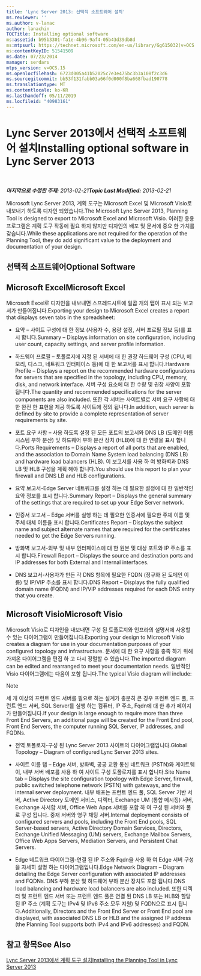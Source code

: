 ```yaml
---
title: 'Lync Server 2013: 선택적 소프트웨어 설치'
ms.reviewer: ''
ms.author: v-lanac
author: lanachin
TOCTitle: Installing optional software
ms:assetid: b95b3301-fa1e-4b96-9af4-05b43d39db8d
ms:mtpsurl: https://technet.microsoft.com/en-us/library/Gg615032(v=OCS.15)
ms:contentKeyID: 51541509
ms.date: 07/23/2014
manager: serdars
mtps_version: v=OCS.15
ms.openlocfilehash: 6723d005a41b52025c7e3e475bc3b3a108f2c3d6
ms.sourcegitcommit: bb53f131fabb03a66f0d000f8ba668fbad190778
ms.translationtype: MT
ms.contentlocale: ko-KR
ms.lasthandoff: 05/11/2019
ms.locfileid: "40983161"
---
```

<div data-xmlns="http://www.w3.org/1999/xhtml">

<div class="topic" data-xmlns="http://www.w3.org/1999/xhtml" data-msxsl="urn:schemas-microsoft-com:xslt" data-cs="http://msdn.microsoft.com/en-us/">

<div data-asp="http://msdn2.microsoft.com/asp">

# <a name="installing-optional-software-in-lync-server-2013"></a><span data-ttu-id="e3f57-102">Lync Server 2013에서 선택적 소프트웨어 설치</span><span class="sxs-lookup"><span data-stu-id="e3f57-102">Installing optional software in Lync Server 2013</span></span>

</div>

<div id="mainSection">

<div id="mainBody">

<span> </span>

<span data-ttu-id="e3f57-103">_**마지막으로 수정한 주제:** 2013-02-21_</span><span class="sxs-lookup"><span data-stu-id="e3f57-103">_**Topic Last Modified:** 2013-02-21_</span></span>

<span data-ttu-id="e3f57-104">Microsoft Lync Server 2013, 계획 도구는 Microsoft Excel 및 Microsoft Visio로 내보내기 하도록 디자인 되었습니다.</span><span class="sxs-lookup"><span data-stu-id="e3f57-104">The Microsoft Lync Server 2013, Planning Tool is designed to export to Microsoft Excel and Microsoft Visio.</span></span> <span data-ttu-id="e3f57-105">이러한 응용 프로그램은 계획 도구 작동에 필요 하지 않지만 디자인의 배포 및 문서에 중요 한 가치를 갖습니다.</span><span class="sxs-lookup"><span data-stu-id="e3f57-105">While these applications are not required for the operation of the Planning Tool, they do add significant value to the deployment and documentation of your design.</span></span>

<div>

## <a name="optional-software"></a><span data-ttu-id="e3f57-106">선택적 소프트웨어</span><span class="sxs-lookup"><span data-stu-id="e3f57-106">Optional Software</span></span>

<div>

## <a name="microsoft-excel"></a><span data-ttu-id="e3f57-107">Microsoft Excel</span><span class="sxs-lookup"><span data-stu-id="e3f57-107">Microsoft Excel</span></span>

<span data-ttu-id="e3f57-108">Microsoft Excel로 디자인을 내보내면 스프레드시트에 일곱 개의 탭이 표시 되는 보고서가 만들어집니다.</span><span class="sxs-lookup"><span data-stu-id="e3f57-108">Exporting your design to Microsoft Excel creates a report that displays seven tabs in the spreadsheet:</span></span>

  - <span data-ttu-id="e3f57-109">요약 – 사이트 구성에 대 한 정보 (사용자 수, 용량 설정, 서버 프로필 정보 등)를 표시 합니다.</span><span class="sxs-lookup"><span data-stu-id="e3f57-109">Summary – Displays information on site configuration, including user count, capacity settings, and server profile information.</span></span>

  - <span data-ttu-id="e3f57-110">하드웨어 프로필 – 토폴로지에 지정 된 서버에 대 한 권장 하드웨어 구성 (CPU, 메모리, 디스크, 네트워크 인터페이스 등)에 대 한 보고서를 표시 합니다.</span><span class="sxs-lookup"><span data-stu-id="e3f57-110">Hardware Profile – Displays a report on the recommended hardware configurations for servers that are specified in the topology, including CPU, memory, disk, and network interface.</span></span> <span data-ttu-id="e3f57-111">서버 구성 요소에 대 한 수량 및 권장 사양이 포함 됩니다.</span><span class="sxs-lookup"><span data-stu-id="e3f57-111">The quantity and recommended specifications for the server components are also included.</span></span> <span data-ttu-id="e3f57-112">또한 각 서버는 사이트별로 서버 요구 사항에 대 한 완전 한 표현을 제공 하도록 사이트에 정의 됩니다.</span><span class="sxs-lookup"><span data-stu-id="e3f57-112">In addition, each server is defined by site to provide a complete representation of server requirements by site.</span></span>

  - <span data-ttu-id="e3f57-113">포트 요구 사항 – 사용 하도록 설정 된 모든 포트의 보고서와 DNS LB (도메인 이름 시스템 부하 분산) 및 하드웨어 부하 분산 장치 (HLB)에 대 한 연결을 표시 합니다.</span><span class="sxs-lookup"><span data-stu-id="e3f57-113">Ports Requirements – Displays a report of all ports that are enabled, and the association to Domain Name System load balancing (DNS LB) and hardware load balancers (HLB).</span></span> <span data-ttu-id="e3f57-114">이 보고서를 사용 하 여 방화벽과 DNS LB 및 HLB 구성을 계획 해야 합니다.</span><span class="sxs-lookup"><span data-stu-id="e3f57-114">You should use this report to plan your firewall and DNS LB and HLB configurations.</span></span>

  - <span data-ttu-id="e3f57-115">요약 보고서-Edge Server 네트워크를 설정 하는 데 필요한 설정에 대 한 일반적인 요약 정보를 표시 합니다.</span><span class="sxs-lookup"><span data-stu-id="e3f57-115">Summary Report – Displays the general summary of the settings that are required to set up your Edge Server network.</span></span>

  - <span data-ttu-id="e3f57-116">인증서 보고서 – Edge 서버를 실행 하는 데 필요한 인증서에 필요한 주체 이름 및 주체 대체 이름을 표시 합니다.</span><span class="sxs-lookup"><span data-stu-id="e3f57-116">Certificates Report – Displays the subject name and subject alternate names that are required for the certificates needed to get the Edge Servers running.</span></span>

  - <span data-ttu-id="e3f57-117">방화벽 보고서-외부 및 내부 인터페이스에 대 한 원본 및 대상 포트와 IP 주소를 표시 합니다.</span><span class="sxs-lookup"><span data-stu-id="e3f57-117">Firewall Report – Displays the source and destination ports and IP addresses for both External and Internal interfaces.</span></span>

  - <span data-ttu-id="e3f57-118">DNS 보고서-사용자가 만든 각 DNS 항목에 필요한 FQDN (정규화 된 도메인 이름) 및 IP/VIP 주소를 표시 합니다.</span><span class="sxs-lookup"><span data-stu-id="e3f57-118">DNS Report – Displays the fully qualified domain name (FQDN) and IP/VIP addresses required for each DNS entry that you create.</span></span>

</div>

<div>

## <a name="microsoft-visio"></a><span data-ttu-id="e3f57-119">Microsoft Visio</span><span class="sxs-lookup"><span data-stu-id="e3f57-119">Microsoft Visio</span></span>

<span data-ttu-id="e3f57-120">Microsoft Visio로 디자인을 내보내면 구성 된 토폴로지와 인프라의 설명서에 사용할 수 있는 다이어그램이 만들어집니다.</span><span class="sxs-lookup"><span data-stu-id="e3f57-120">Exporting your design to Microsoft Visio creates a diagram for use in your documentation purposes of your configured topology and infrastructure.</span></span> <span data-ttu-id="e3f57-121">문서에 대 한 요구 사항을 충족 하기 위해 가져온 다이어그램을 편집 하 고 다시 정렬할 수 있습니다.</span><span class="sxs-lookup"><span data-stu-id="e3f57-121">The imported diagram can be edited and rearranged to meet your documentation needs.</span></span> <span data-ttu-id="e3f57-122">일반적인 Visio 다이어그램에는 다음이 포함 됩니다.</span><span class="sxs-lookup"><span data-stu-id="e3f57-122">The typical Visio diagram will include:</span></span>

<div>


> [!NOTE]  
> <span data-ttu-id="e3f57-123">세 개 이상의 프런트 엔드 서버를 필요로 하는 설계가 충분히 큰 경우 프런트 엔드 풀, 프런트 엔드 서버, SQL Server를 실행 하는 컴퓨터, IP 주소, Fqdn에 대 한 추가 페이지가 만들어집니다.</span><span class="sxs-lookup"><span data-stu-id="e3f57-123">If your design is large enough to require more than three Front End Servers, an additional page will be created for the Front End pool, Front End Servers, the computer running SQL Server, IP addresses, and FQDNs.</span></span>



</div>

  - <span data-ttu-id="e3f57-124">전역 토폴로지-구성 된 Lync Server 2013 사이트의 다이어그램입니다.</span><span class="sxs-lookup"><span data-stu-id="e3f57-124">Global Topology – Diagram of configured Lync Server 2013 sites.</span></span>

  - <span data-ttu-id="e3f57-125">사이트 이름 탭 – Edge 서버, 방화벽, 공공 교환 통신 네트워크 (PSTN)와 게이트웨이, 내부 서버 배포를 사용 하 여 사이트 구성 토폴로지를 표시 합니다.</span><span class="sxs-lookup"><span data-stu-id="e3f57-125">Site Name tab – Displays the site configuration topology with Edge Server, firewall, public switched telephone network (PSTN) with gateways, and the internal server deployment.</span></span> <span data-ttu-id="e3f57-126">내부 배포는 프런트 엔드 풀, SQL Server 기반 서버, Active Directory 도메인 서비스, 디렉터, Exchange UM (통합 메시징) 서버, Exchange 사서함 서버, Office Web Apps 서버를 포함 하 여 구성 된 서버와 풀로 구성 됩니다. 중재 서버와 영구 채팅 서버.</span><span class="sxs-lookup"><span data-stu-id="e3f57-126">Internal deployment consists of configured servers and pools, including the Front End pools, SQL Server-based servers, Active Directory Domain Services, Directors, Exchange Unified Messaging (UM) servers, Exchange Mailbox Servers, Office Web Apps Servers, Mediation Servers, and Persistent Chat Servers.</span></span>

  - <span data-ttu-id="e3f57-127">Edge 네트워크 다이어그램-연결 된 IP 주소와 Fqdn을 사용 하 여 Edge 서버 구성을 자세히 설명 하는 다이어그램입니다.</span><span class="sxs-lookup"><span data-stu-id="e3f57-127">Edge Network Diagram – Diagram detailing the Edge Server configuration with associated IP addresses and FQDNs.</span></span> <span data-ttu-id="e3f57-128">DNS 부하 분산 및 하드웨어 부하 분산 장치도 포함 됩니다.</span><span class="sxs-lookup"><span data-stu-id="e3f57-128">DNS load balancing and hardware load balancers are also included.</span></span> <span data-ttu-id="e3f57-129">또한 디렉터 및 프런트 엔드 서버 또는 프런트 엔드 풀은 연결 된 DNS LB 또는 HLB와 할당 된 IP 주소 (계획 도구는 IPv4 및 IPv6 주소 모두 지원) 및 FQDN으로 표시 됩니다.</span><span class="sxs-lookup"><span data-stu-id="e3f57-129">Additionally, Directors and the Front End Server or Front End pool are displayed, with associated DNS LB or HLB and the assigned IP address (the Planning Tool supports both IPv4 and IPv6 addresses) and FQDN.</span></span>

</div>

</div>

<div>

## <a name="see-also"></a><span data-ttu-id="e3f57-130">참고 항목</span><span class="sxs-lookup"><span data-stu-id="e3f57-130">See Also</span></span>


[<span data-ttu-id="e3f57-131">Lync Server 2013에서 계획 도구 설치</span><span class="sxs-lookup"><span data-stu-id="e3f57-131">Installing the Planning Tool in Lync Server 2013</span></span>](lync-server-2013-installing-the-planning-tool.md)  
  

</div>

</div>

<span> </span>

</div>

</div>

</div>


